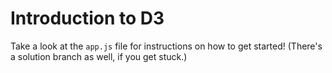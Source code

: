 # Introduction to D3

Take a look at the `app.js` file for instructions on how to get started! (There's a solution branch as well, if you get stuck.)